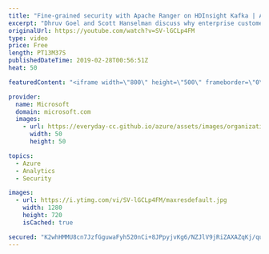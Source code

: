 ```yaml
---
title: "Fine-grained security with Apache Ranger on HDInsight Kafka | Azure Friday"
excerpt: "Dhruv Goel and Scott Hanselman discuss why enterprise customers trust Apache Kafka on Azure HDInsight with their streaming ingestion needs. Integrate Kafka with Azure Active Directory for authentication and set up fine-grained access control with Apache Ranger to let multiple users access Kafka easily"
originalUrl: https://youtube.com/watch?v=SV-lGCLp4FM
type: video
price: Free
length: PT13M37S
publishedDateTime: 2019-02-28T00:56:51Z
heat: 50

featuredContent: "<iframe width=\"800\" height=\"500\" frameborder=\"0\" src=\"https://www.youtube.com/embed/SV-lGCLp4FM\" allow=\"accelerometer; autoplay; encrypted-media; gyroscope; picture-in-picture\" allowfullscreen></iframe>"

provider:
  name: Microsoft
  domain: microsoft.com
  images:
    - url: https://everyday-cc.github.io/azure/assets/images/organizations/microsoft.com-50x50.jpg
      width: 50
      height: 50

topics:
  - Azure
  - Analytics
  - Security

images:
  - url: https://i.ytimg.com/vi/SV-lGCLp4FM/maxresdefault.jpg
    width: 1280
    height: 720
    isCached: true

secured: "K2whHMMU8cn7JzfGguwaFyh520nCi+8JPpyjvKg6/NZJlV9jRiZAXAZqKj/quMgSnUrMwIu2wZO3ikhtf0uKIQB67Ln5GnIggt4aAYMPx6/BUepxRcQ4xXv7lmH45wsWTf2/o4qCEK00J4mPoZqIbJUHl4fLSyNbDYiEiIf6dkyRc/sDuGOmvvZBh2MmZZ1mpHPLV1JdjmlhH9BKgFxs8rWgP7Yybl452fh7vIiMJBR693tZyp/OjvHiJCMiKrR/2/Qm/7r89kpGuaF2xZjklHM6Hkp0YBDl6VaedG1W7zzD0MkniMHVqKtMNm7BxuYzaTUMmHDFNsZLvCLMxgG3LwuyYbfmrQbTT71l70bQiwUtJBADoxsMBZsIkVklr8ZRZwZYogkilJkH6eVl3stRHoU2+SX+c4y03dQypPEp2x4=;ZMQeUW5QGeECBoc5RzWfXA=="
---
```


